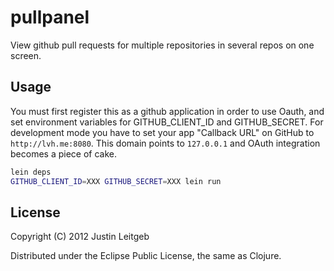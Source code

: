 # pullpanel

View github pull requests for multiple repositories in several repos
on one screen.

## Usage

You must first register this as a github application in order to use Oauth, and set environment variables
for GITHUB_CLIENT_ID and GITHUB_SECRET. For development mode you have to set your app "Callback URL" on GitHub
to `http://lvh.me:8080`. This domain points to `127.0.0.1` and OAuth integration becomes a piece of cake.

```bash
lein deps
GITHUB_CLIENT_ID=XXX GITHUB_SECRET=XXX lein run
```

## License

Copyright (C) 2012 Justin Leitgeb

Distributed under the Eclipse Public License, the same as Clojure.


